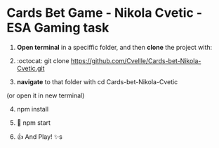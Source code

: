 # Cards Bet Game - Nikola Cvetic - ESA Gaming task

1. **Open terminal** in a speciffic folder, and then **clone** the project with:

2. :octocat: git clone https://github.com/Cvellle/Cards-bet-Nikola-Cvetic.git

3. **navigate** to that folder with cd Cards-bet-Nikola-Cvetic

(or open it in new terminal)

4. npm install

5. :rocket: npm start

6. :+1: And Play! :sparkles:s
